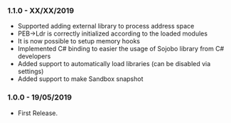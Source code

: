 ### 1.1.0 - XX/XX/2019
* Supported adding external library to process address space
* PEB->Ldr is correctly initialized according to the loaded modules
* It is now possible to setup memory hooks
* Implemented C# binding to easier the usage of Sojobo library from C# developers
* Added support to automatically load libraries (can be disabled via settings)
* Added support to make Sandbox snapshot

### 1.0.0 - 19/05/2019
* First Release.